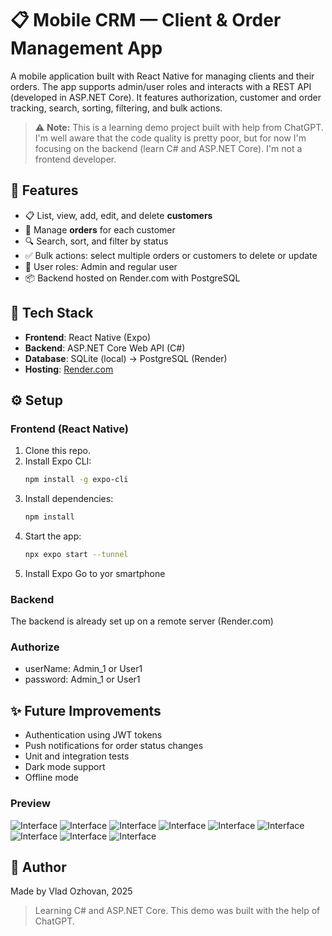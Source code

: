 # 📋 Mobile CRM — Client & Order Management App

A mobile application built with React Native for managing clients and their orders. 
The app supports admin/user roles and interacts with a REST API (developed in ASP.NET Core). 
It features authorization, customer and order tracking, search, sorting, filtering, and bulk actions.

> ⚠️ **Note:** This is a learning demo project built with help from ChatGPT. 
I'm well aware that the code quality is pretty poor, but for now I'm focusing on the backend (learn C# and ASP.NET Core). 
I'm not a frontend developer.

## 📱 Features

- 📋 List, view, add, edit, and delete **customers**
- 🛒 Manage **orders** for each customer
- 🔍 Search, sort, and filter by status
- ✅ Bulk actions: select multiple orders or customers to delete or update
- 🔐 User roles: Admin and regular user
- 📦 Backend hosted on Render.com with PostgreSQL

## 💠 Tech Stack

- **Frontend**: React Native (Expo)
- **Backend**: ASP.NET Core Web API (C#)
- **Database**: SQLite (local) → PostgreSQL (Render)
- **Hosting**: [Render.com](https://render.com)

## ⚙️ Setup

### Frontend (React Native)

1. Clone this repo.
2. Install Expo CLI:
   ```bash
   npm install -g expo-cli
   ```
3. Install dependencies:
   ```bash
   npm install
   ```
4. Start the app:
   ```bash
   npx expo start --tunnel
   ```
5. Install Expo Go to yor smartphone
   
### Backend
The backend is already set up on a remote server (Render.com)  

### Authorize
 - userName: Admin_1 or User1
 - password: Admin_1 or User1

## ✨ Future Improvements

- Authentication using JWT tokens
- Push notifications for order status changes
- Unit and integration tests
- Dark mode support
- Offline mode

### Preview

![Interface](assets/screenshots/Screenshot_2025-06-16-22-14-30-766_host.exp.exponent.jpg)
![Interface](assets/screenshots/Screenshot_2025-06-16-22-14-58-637_host.exp.exponent.jpg)
![Interface](assets/screenshots/Screenshot_2025-06-16-22-15-25-934_host.exp.exponent.jpg)
![Interface](assets/screenshots/Screenshot_2025-06-16-23-32-58-490_host.exp.exponent.jpg)
![Interface](assets/screenshots/Screenshot_2025-06-16-23-33-35-032_host.exp.exponent.jpg)
![Interface](assets/screenshots/Screenshot_2025-06-16-23-34-17-274_host.exp.exponent.jpg)
![Interface](assets/screenshots/Screenshot_2025-06-16-23-34-23-783_host.exp.exponent.jpg)
![Interface](assets/screenshots/Screenshot_2025-06-16-23-43-00-201_host.exp.exponent.jpg)
![Interface](assets/screenshots/Screenshot_2025-06-16-23-34-44-332_host.exp.exponent.jpg)

## 🙌 Author

Made by Vlad Ozhovan, 2025

> Learning C# and ASP.NET Core. This demo was built with the help of ChatGPT.

